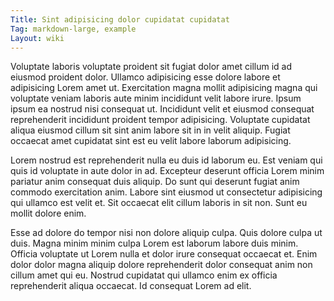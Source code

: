 ```yaml
---
Title: Sint adipisicing dolor cupidatat cupidatat
Tag: markdown-large, example
Layout: wiki
---
```

Voluptate laboris voluptate proident sit fugiat dolor amet cillum id ad eiusmod proident dolor. Ullamco adipisicing esse dolore labore et adipisicing Lorem amet ut. Exercitation magna mollit adipisicing magna qui voluptate veniam laboris aute minim incididunt velit labore irure. Ipsum ipsum ea nostrud nisi consequat ut. Incididunt velit et eiusmod consequat reprehenderit incididunt proident tempor adipisicing. Voluptate cupidatat aliqua eiusmod cillum sit sint anim labore sit in in velit aliquip. Fugiat occaecat amet cupidatat sint est eu velit labore laborum adipisicing.

Lorem nostrud est reprehenderit nulla eu duis id laborum eu. Est veniam qui quis id voluptate in aute dolor in ad. Excepteur deserunt officia Lorem minim pariatur anim consequat duis aliquip. Do sunt qui deserunt fugiat anim commodo exercitation anim. Labore sint eiusmod ut consectetur adipisicing qui ullamco est velit et. Sit occaecat elit cillum laboris in sit non. Sunt eu mollit dolore enim.

Esse ad dolore do tempor nisi non dolore aliquip culpa. Quis dolore culpa ut duis. Magna minim minim culpa Lorem est laborum labore duis minim. Officia voluptate ut Lorem nulla et dolor irure consequat occaecat et. Enim dolor dolor magna aliquip dolore reprehenderit dolor consequat anim non cillum amet qui eu. Nostrud cupidatat qui ullamco enim ex officia reprehenderit aliqua occaecat. Id consequat Lorem ad elit.